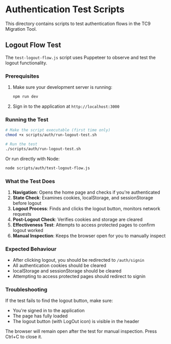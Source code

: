 # Authentication Test Scripts

This directory contains scripts to test authentication flows in the TC9
Migration Tool.

## Logout Flow Test

The `test-logout-flow.js` script uses Puppeteer to observe and test the logout
functionality.

### Prerequisites

1. Make sure your development server is running:
   ```bash
   npm run dev
   ```

2. Sign in to the application at `http://localhost:3000`

### Running the Test

```bash
# Make the script executable (first time only)
chmod +x scripts/auth/run-logout-test.sh

# Run the test
./scripts/auth/run-logout-test.sh
```

Or run directly with Node:

```bash
node scripts/auth/test-logout-flow.js
```

### What the Test Does

1. **Navigation**: Opens the home page and checks if you're authenticated
2. **State Check**: Examines cookies, localStorage, and sessionStorage before
   logout
3. **Logout Process**: Finds and clicks the logout button, monitors network
   requests
4. **Post-Logout Check**: Verifies cookies and storage are cleared
5. **Effectiveness Test**: Attempts to access protected pages to confirm logout
   worked
6. **Manual Inspection**: Keeps the browser open for you to manually inspect

### Expected Behaviour

- After clicking logout, you should be redirected to `/auth/signin`
- All authentication cookies should be cleared
- localStorage and sessionStorage should be cleared
- Attempting to access protected pages should redirect to signin

### Troubleshooting

If the test fails to find the logout button, make sure:

- You're signed in to the application
- The page has fully loaded
- The logout button (with LogOut icon) is visible in the header

The browser will remain open after the test for manual inspection. Press Ctrl+C
to close it.
